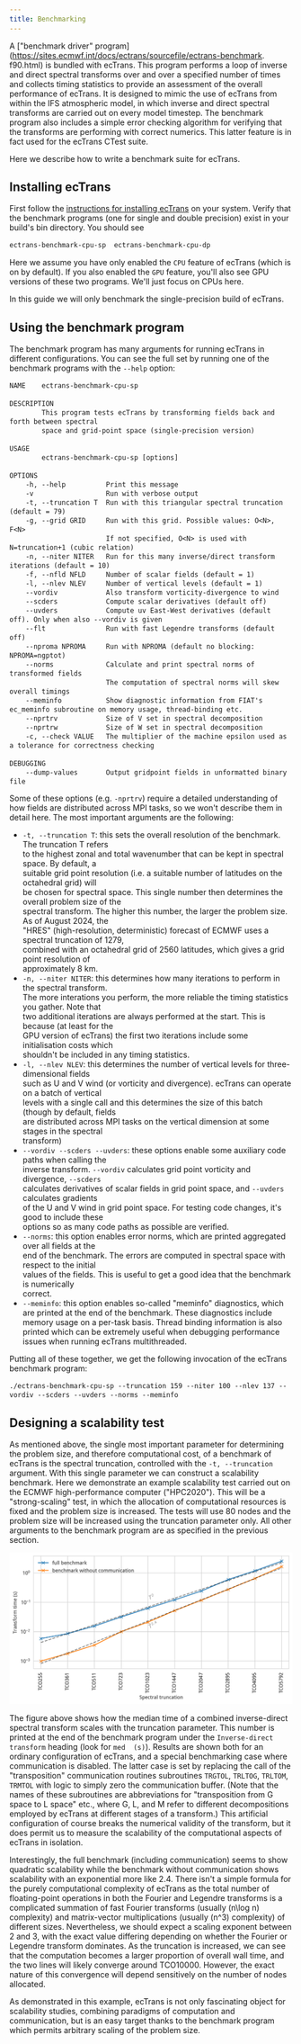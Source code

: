 ```yaml
---
title: Benchmarking
---
```


A ["benchmark driver" program](https://sites.ecmwf.int/docs/ectrans/sourcefile/ectrans-benchmark.
f90.html) is bundled with ecTrans. This program performs a loop of inverse and
direct spectral transforms over and over a specified number of times and collects timing statistics
to provide an assessment of the overall performance of ecTrans. It is designed to mimic the use of
ecTrans from within the IFS atmospheric model, in which inverse and direct spectral transforms are
carried out on every model timestep. The benchmark program also includes a simple error checking
algorithm for verifying that the transforms are performing with correct numerics. This latter
feature is in fact used for the ecTrans CTest suite.

Here we describe how to write a benchmark suite for ecTrans.

## Installing ecTrans

First follow the [instructions for installing ecTrans](installation.html) on your system. Verify
that the benchmark programs (one for single and double precision) exist in your build's bin
directory. You should see

```bash
ectrans-benchmark-cpu-sp  ectrans-benchmark-cpu-dp
```

Here we assume you have only enabled the `CPU` feature of ecTrans (which is on by default). If you
also enabled the `GPU` feature, you'll also see GPU versions of these two programs. We'll just focus
on CPUs here.

In this guide we will only benchmark the single-precision build of ecTrans.

## Using the benchmark program

The benchmark program has many arguments for running ecTrans in different configurations. You can
see the full set by running one of the benchmark programs with the `--help` option:

```text
NAME    ectrans-benchmark-cpu-sp

DESCRIPTION
        This program tests ecTrans by transforming fields back and forth between spectral
        space and grid-point space (single-precision version)

USAGE
        ectrans-benchmark-cpu-sp [options]

OPTIONS
    -h, --help          Print this message
    -v                  Run with verbose output
    -t, --truncation T  Run with this triangular spectral truncation (default = 79)
    -g, --grid GRID     Run with this grid. Possible values: O<N>, F<N>
                        If not specified, O<N> is used with N=truncation+1 (cubic relation)
    -n, --niter NITER   Run for this many inverse/direct transform iterations (default = 10)
    -f, --nfld NFLD     Number of scalar fields (default = 1)
    -l, --nlev NLEV     Number of vertical levels (default = 1)
    --vordiv            Also transform vorticity-divergence to wind
    --scders            Compute scalar derivatives (default off)
    --uvders            Compute uv East-West derivatives (default off). Only when also --vordiv is given
    --flt               Run with fast Legendre transforms (default off)
    --nproma NPROMA     Run with NPROMA (default no blocking: NPROMA=ngptot)
    --norms             Calculate and print spectral norms of transformed fields
                        The computation of spectral norms will skew overall timings
    --meminfo           Show diagnostic information from FIAT's ec_meminfo subroutine on memory usage, thread-binding etc.
    --nprtrv            Size of V set in spectral decomposition
    --nprtrw            Size of W set in spectral decomposition
    -c, --check VALUE   The multiplier of the machine epsilon used as a tolerance for correctness checking

DEBUGGING
    --dump-values       Output gridpoint fields in unformatted binary file
```

Some of these options (e.g. `-nprtrv`) require a detailed understanding of how fields are
distributed across MPI tasks, so we won't describe them in detail here. The most important arguments
are the following:

- `-t, --truncation T`: this sets the overall resolution of the benchmark. The truncation T refers  
  to the highest zonal and total wavenumber that can be kept in spectral space. By default, a  
  suitable grid point resolution (i.e. a suitable number of latitudes on the octahedral grid) will  
  be chosen for spectral space. This single number then determines the overall problem size of the  
  spectral transform.  The higher this number, the larger the problem size. As of August 2024, the  
  "HRES" (high-resolution, deterministic) forecast of ECMWF uses a spectral truncation of 1279,  
  combined with an octahedral grid of 2560 latitudes, which gives a grid point resolution of  
  approximately 8 km.
- `-n, --niter NITER`: this determines how many iterations to perform in the spectral transform.  
  The more interations you perform, the more reliable the timing statistics you gather. Note that  
  two additional iterations are always performed at the start. This is because (at least for the  
  GPU version of ecTrans) the first two iterations include some initialisation costs which  
  shouldn't be included in any timing statistics.
- `-l, --nlev NLEV`: this determines the number of vertical levels for three-dimensional fields  
  such as U and V wind (or vorticity and divergence). ecTrans can operate on a batch of vertical  
  levels with a single call and this determines the size of this batch (though by default, fields  
  are distributed across MPI tasks on the vertical dimension at some stages in the spectral  
  transform)
- `--vordiv --scders --uvders`: these options enable some auxiliary code paths when calling the  
  inverse transform. `--vordiv` calculates grid point vorticity and divergence, `--scders`  
  calculates derivatives of scalar fields in grid point space, and `--uvders` calculates gradients  
  of the U and V wind in grid point space. For testing code changes, it's good to include these  
  options so as many code paths as possible are verified.
- `--norms`: this option enables error norms, which are printed aggregated over all fields at the  
  end of the benchmark. The errors are computed in spectral space with respect to the initial  
  values of the fields. This is useful to get a good idea that the benchmark is numerically  
  correct.
- `--meminfo`: this option enables so-called "meminfo" diagnostics, which are printed at the end of
  the benchmark. These diagnostics include memory usage on a per-task basis. Thread binding
  information is also printed which can be extremely useful when debugging performance issues when
  running ecTrans multithreaded.

Putting all of these together, we get the following invocation of the ecTrans benchmark program:

```
./ectrans-benchmark-cpu-sp --truncation 159 --niter 100 --nlev 137 --vordiv --scders --uvders --norms --meminfo
```

## Designing a scalability test

As mentioned above, the single most important parameter for determining the problem size, and
therefore computational cost, of a benchmark of ecTrans is the spectral truncation, controlled with
the `-t, --truncation` argument. With this single parameter we can construct a scalability
benchmark. Here we demonstrate an example scalability test carried out on the ECMWF high-performance
computer ("HPC2020"). This will be a "strong-scaling" test, in which the allocation of computational
resources is fixed and the problem size is increased. The tests will use 80 nodes and the problem
size will be increased using the truncation parameter only. All other arguments to the benchmark
program are as specified in the previous section.

![A strong scalability benchmark of ecTrans](img/ectrans_scalability.png)

The figure above shows how the median time of a combined inverse-direct spectral transform scales
with the truncation parameter. This number is printed at the end of the benchmark program under the
`Inverse-direct transform` heading (look for `med  (s)`). Results are shown both for an ordinary
configuration of ecTrans, and a special benchmarking case where communication is disabled. The
latter case is set by replacing the call of the "transposition" communication routines subroutines
`TRGTOL`, `TRLTOG`, `TRLTOM`, `TRMTOL` with logic to simply zero the communication buffer. (Note
that the names of these subroutines are abbreviations for "transposition from G space to L space"
etc., where G, L, and M refer to different decompositions employed by ecTrans at different stages of
a transform.) This artificial configuration of course breaks the numerical validity of the
transform, but it does permit us to measure the scalability of the computational aspects of ecTrans
in isolation.

Interestingly, the full benchmark (including communication) seems to show quadratic scalability
while the benchmark without communication shows scalability with an exponential more like 2.4. There
isn't a simple formula for the purely computational complexity of ecTrans as the total number of
floating-point operations in both the Fourier and Legendre transforms is a complicated summation of
fast Fourier transforms (usually \(n\log n\) complexity) and matrix-vector multiplications (usually
\(n^3\) complexity) of different sizes. Nevertheless, we should expect a scaling exponent between
2 and 3, with the exact value differing depending on whether the Fourier or Legendre transform
dominates. As the truncation is increased, we can see that the computation becomes a larger
proportion of overall wall time, and the two lines will likely converge around TCO10000. However,
the exact nature of this convergence will depend sensitively on the number of nodes allocated.

As demonstrated in this example, ecTrans is not only fascinating object for scalability studies,
combining paradigms of computation and communication, but is an easy target thanks to the benchmark
program which permits arbitrary scaling of the problem size.